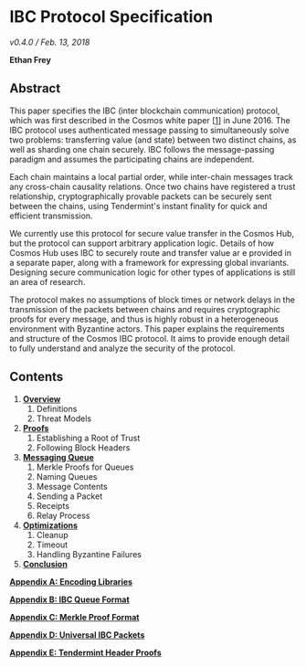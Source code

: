 # IBC Protocol Specification

_v0.4.0 / Feb. 13, 2018_

**Ethan Frey**

## Abstract

This paper specifies the IBC (inter blockchain communication) protocol, which was first described in the Cosmos white paper [[1](./footnotes.md#1)] in June 2016. The IBC protocol uses authenticated message passing to simultaneously solve two problems: transferring value (and state) between two distinct chains, as well as sharding one chain securely. IBC follows the message-passing paradigm and assumes the participating chains are independent.

Each chain maintains a local partial order, while inter-chain messages track any cross-chain causality relations. Once two chains have registered a trust relationship, cryptographically provable packets can be securely sent between the chains, using Tendermint's instant finality for quick and efficient transmission.

We currently use this protocol for secure value transfer in the Cosmos Hub, but the protocol can support arbitrary application logic. Details of how Cosmos Hub uses IBC to securely route and transfer value ar
e provided in a separate paper, along with a framework for expressing global invariants. Designing secure communication logic for other types of applications is still an area of research.

The protocol makes no assumptions of block times or network delays in the transmission of the packets between chains and requires cryptographic proofs for every message, and thus is highly robust in a heterogeneous environment with Byzantine actors. This paper explains the requirements and structure of the Cosmos IBC protocol. It aims to provide enough detail to fully understand and analyze the security of the protocol.

## Contents

1.  **[Overview](overview.md)**
    1.  Definitions
    1.  Threat Models
1.  **[Proofs](proofs.md)**
    1.  Establishing a Root of Trust
    1.  Following Block Headers
1.  **[Messaging Queue](queues.md)**
    1.  Merkle Proofs for Queues
    1.  Naming Queues
    1.  Message Contents
    1.  Sending a Packet
    1.  Receipts
    1.  Relay Process
1.  **[Optimizations](optimizations.md)**
    1.  Cleanup
    1.  Timeout
    1.  Handling Byzantine Failures
1.  **[Conclusion](conclusion.md)**

**[Appendix A: Encoding Libraries](appendix-a.md)**

**[Appendix B: IBC Queue Format](appendix-b.md)**

**[Appendix C: Merkle Proof Format](appendix-c.md)**

**[Appendix D: Universal IBC Packets](appendix-d.md)**

**[Appendix E: Tendermint Header Proofs](appendix-e.md)**

